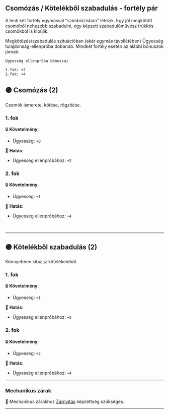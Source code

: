 ## Csomózás / Kötelékből szabadulás - fortély pár

A lenti két fortély egymással "szimbiózisban" létezik. Egy jól megkötött csomóból nehezebb szabadulni, egy képzett szabadulóművész trükkös csomókból is kibújik.

Megkötözés/szabadulás szituációban (akár egymás távollétében) Ügyesség tulajdonság-ellenpróba dobandó. Mindkét fortély esetén az alábbi bónuszok járnak:

```
Ügyesség ellenpróba bónuszai

1.fok: +2
2.fok: +4
```

## 🟣 Csomózás (2)

Csomók ismerete, kötése, rögzítése.

### 1. fok

🔒 **Követelmény**:
- Ügyesség: `+0`

🌟 **Hatás**:
- Ügyesség ellenpróbához: `+2` 

### 2. fok

🔒 **Követelmény**:
- Ügyesség: `+1`

🌟 **Hatás**:
- Ügyesség ellenpróbához: `+4` 

<br />

---
## 🟣 Kötelékből szabadulás (2)

Könnyebben kibújsz kötelékeidből.

### 1. fok

🔒 **Követelmény**:
- Ügyesség: `+1`

🌟 **Hatás**:
- Ügyesség ellenpróbához: `+2` 

### 2. fok

🔒 **Követelmény**:
- Ügyesség: `+2`

🌟 **Hatás**:
- Ügyesség ellenpróbához: `+4` 

---
### Mechanikus zárak

🔆 Mechanikus zárakhoz [Zárnyitás](../kepzettsegek.szekunder/zarnyitas.md) képzettség szükséges.

---

